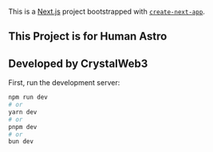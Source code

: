 This is a [Next.js](https://nextjs.org) project bootstrapped with [`create-next-app`](https://nextjs.org/docs/app/api-reference/cli/create-next-app).

## This Project is for Human Astro 

## Developed by CrystalWeb3

First, run the development server:

```bash
npm run dev
# or
yarn dev
# or
pnpm dev
# or
bun dev
```
